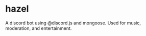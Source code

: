 # hazel
A discord bot using @discord.js and mongoose. Used for music, moderation, and entertainment.

